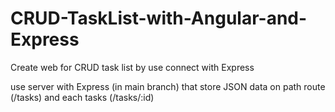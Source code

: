 # CRUD-TaskList-with-Angular-and-Express
Create web for CRUD task list by use connect with Express

use server with Express (in main branch) that store JSON data on path route (/tasks) and each tasks (/tasks/:id) 
